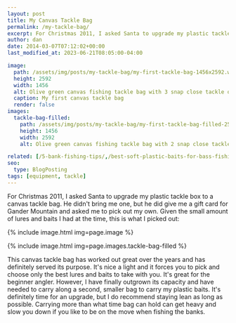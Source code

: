 ```yaml
---
layout: post
title: My Canvas Tackle Bag
permalink: /my-tackle-bag/
excerpt: For Christmas 2011, I asked Santa to upgrade my plastic tackle box to a canvas tackle bag. He didn't bring me one, but he did give me a gift card for Gander Mountain and asked me to pick out my own.
author: dan
date: 2014-03-07T07:12:02+00:00
last_modified_at: 2023-06-21T08:05:00-04:00

image:
  path: /assets/img/posts/my-tackle-bag/my-first-tackle-bag-1456x2592.webp
  height: 2592
  width: 1456
  alt: Olive green canvas fishing tackle bag with 3 snap close tackle organizers inside
  caption: My first canvas tackle bag
  render: false
images:
  tackle-bag-filled:
    path: /assets/img/posts/my-tackle-bag/my-first-tackle-bag-filled-2592x1456.webp
    height: 1456
    width: 2592
    alt: Olive green canvas fishing tackle bag with 2 snap close tackle organizers filled with baits and lures in front

related: [/5-bank-fishing-tips/,/best-soft-plastic-baits-for-bass-fishing,/my-first-fishing-injury/,]
seo:
  type: BlogPosting
tags: [equipment, tackle]
---
```

For Christmas 2011, I asked Santa to upgrade my plastic tackle box to a canvas tackle bag. He didn't bring me one, but he did give me a gift card for Gander Mountain and asked me to pick out my own. Given the small amount of lures and baits I had at the time, this is what I picked out:

<div id='gallery-5' class='gallery galleryid-165 gallery-columns-2 gallery-size-responsive-300'>
  <dl class='gallery-item'>
    {% include image.html img=page.image %}
  </dl>
  <dl class='gallery-item'>
    {% include image.html img=page.images.tackle-bag-filled %}
  </dl>
</div>

This canvas tackle bag has worked out great over the years and has definitely served its purpose. It's nice a light and it forces you to pick and choose only the best lures and baits to take with you. It's great for the beginner angler. However, I have finally outgrown its capacity and have needed to carry along a second, smaller bag to carry my plastic baits. It's definitely time for an upgrade, but I do recommend staying lean as long as possible. Carrying more than what time bag can hold can get heavy and slow you down if you like to be on the move when fishing the banks.
